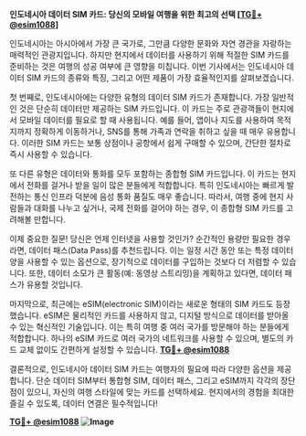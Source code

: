 **인도네시아 데이터 SIM 카드: 당신의 모바일 여행을 위한 최고의 선택 [[TG💪+ @esim1088](https://t.me/s/esim1088)]**

인도네시아는 아시아에서 가장 큰 국가로, 그만큼 다양한 문화와 자연 경관을 자랑하는 매력적인 관광지입니다. 하지만 현지에서 데이터를 사용하기 위해 적절한 SIM 카드를 준비하는 것은 여행의 성공 여부에 큰 영향을 미칩니다. 이번 기사에서는 인도네시아 데이터 SIM 카드의 종류와 특징, 그리고 어떤 제품이 가장 효율적인지를 살펴보겠습니다.

첫 번째로, 인도네시아에는 다양한 유형의 데이터 SIM 카드가 존재합니다. 가장 일반적인 것은 단순히 데이터만 제공하는 SIM 카드입니다. 이 카드는 주로 관광객들이 현지에서 모바일 데이터를 필요로 할 때 사용됩니다. 예를 들어, 앱이나 지도를 사용하여 목적지까지 정확하게 이동하거나, SNS를 통해 가족과 연락을 취하고 싶을 때 매우 유용합니다. 이러한 SIM 카드는 보통 상점이나 공항에서 쉽게 구매할 수 있으며, 간단한 절차로 즉시 사용할 수 있습니다.

또 다른 유형은 데이터와 통화를 모두 포함하는 종합형 SIM 카드입니다. 이 카드는 현지에서 전화를 걸거나 받을 일이 많은 분들에게 적합합니다. 특히 인도네시아는 빠르게 발전하는 통신 인프라 덕분에 음성 통화 품질도 매우 좋습니다. 따라서, 여행 중에 현지 사람들과 대화를 나누고 싶거나, 국제 전화를 걸어야 하는 경우, 이 종합형 SIM 카드를 고려해볼 만합니다.

이제 중요한 질문! 당신은 언제 인터넷을 사용할 것인가? 순간적인 용량만 필요한 경우라면, 데이터 패스(Data Pass)를 추천드립니다. 이는 일정 시간 동안 또는 특정 데이터 양을 사용할 수 있는 옵션으로, 장기적으로 데이터를 구입하는 것보다 더 저렴할 수 있습니다. 또한, 데이터 소모가 큰 활동(예: 동영상 스트리밍)을 계획하고 있다면, 데이터 패스가 유용할 것입니다.

마지막으로, 최근에는 eSIM(electronic SIM)이라는 새로운 형태의 SIM 카드도 등장했습니다. eSIM은 물리적인 카드를 사용하지 않고, 디지털 방식으로 데이터를 받아올 수 있는 혁신적인 기술입니다. 이는 특히 여행 중 여러 국가를 방문해야 하는 분들에게 적합합니다. 하나의 eSIM 카드로 여러 국가의 네트워크를 사용할 수 있으며, 별도의 카드 교체 없이도 간편하게 설정할 수 있습니다. **[TG💪+ @esim1088](https://t.me/s/esim1088)**

결론적으로, 인도네시아 데이터 SIM 카드는 여행자의 필요에 따라 다양한 옵션을 제공합니다. 단순 데이터 SIM부터 통합형 SIM, 데이터 패스, 그리고 eSIM까지 각각의 장단점이 있으니, 자신의 여행 스타일에 맞는 카드를 선택하세요. 현지에서의 경험을 최대한 즐길 수 있도록, 데이터 연결은 필수적입니다!

**[TG💪+ @esim1088](https://t.me/s/esim1088) ![Image](https://i.postimg.cc/Y0z9fWf4/image.png)**